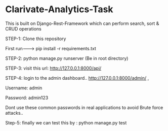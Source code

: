 # Clarivate-Analytics-Task
This is built on Django-Rest-Framework which can perform search, sort &amp; CRUD operations

STEP-1: Clone this repository

First run---> pip install -r requirements.txt

STEP-2: python manage.py runserver (Be in root directory)

STEP-3: visit this url: http://127.0.0.1:8000/api/

STEP-4: login to the admin dashboard.. http://127.0.0.1:8000/admin/    ,

  Username: admin
  
  Password: admin123
  
Dont use these common passwords in real applications to avoid Brute force attacks..

Step-5: finally we can test this by :   python manage.py test
